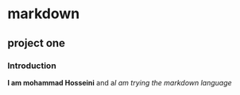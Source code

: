 # ‌markdown
## project one
### Introduction
**I am mohammad Hosseini** and a*I am trying the markdown language*
